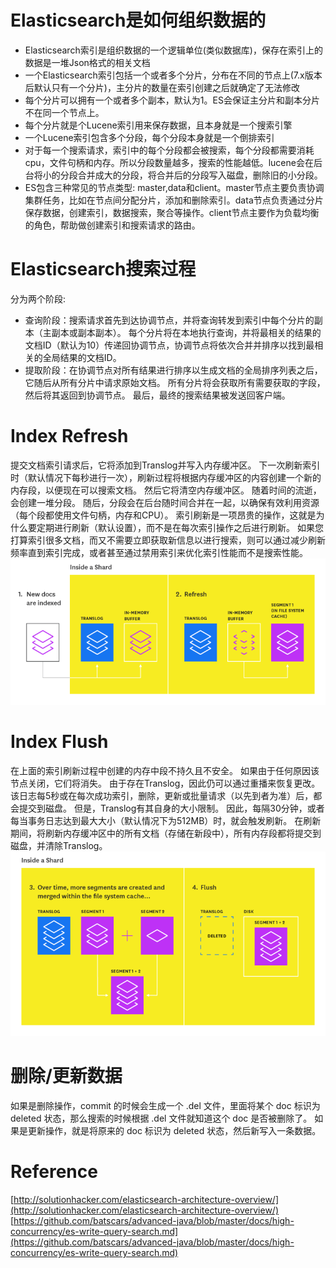 # Elasticsearch是如何组织数据的
- Elasticsearch索引是组织数据的一个逻辑单位(类似数据库)，保存在索引上的数据是一堆Json格式的相关文档
- 一个Elasticsearch索引包括一个或者多个分片，分布在不同的节点上(7.x版本后默认只有一个分片)，主分片的数量在索引创建之后就确定了无法修改
- 每个分片可以拥有一个或者多个副本，默认为1。ES会保证主分片和副本分片不在同一个节点上。
- 每个分片就是个Lucene索引用来保存数据，且本身就是一个搜索引擎
- 一个Lucene索引包含多个分段，每个分段本身就是一个倒排索引
- 对于每一个搜索请求，索引中的每个分段都会被搜索，每个分段都需要消耗cpu，文件句柄和内存。所以分段数量越多，搜索的性能越低。lucene会在后台将小的分段合并成大的分段，将合并后的分段写入磁盘，删除旧的小分段。
- ES包含三种常见的节点类型: master,data和client。master节点主要负责协调集群任务，比如在节点间分配分片，添加和删除索引。data节点负责通过分片保存数据，创建索引，数据搜索，聚合等操作。client节点主要作为负载均衡的角色，帮助做创建索引和搜索请求的路由。

# Elasticsearch搜索过程
分为两个阶段:
- 查询阶段：搜索请求首先到达协调节点，并将查询转发到索引中每个分片的副本（主副本或副本副本）。 每个分片将在本地执行查询，并将最相关的结果的文档ID（默认为10）传递回协调节点，协调节点将依次合并并排序以找到最相关的全局结果的文档ID。
- 提取阶段：在协调节点对所有结果进行排序以生成文档的全局排序列表之后，它随后从所有分片中请求原始文档。 所有分片将会获取所有需要获取的字段，然后将其返回到协调节点。 最后，最终的搜索结果被发送回客户端。

# Index Refresh
提交文档索引请求后，它将添加到Translog并写入内存缓冲区。 下一次刷新索引时（默认情况下每秒进行一次），刷新过程将根据内存缓冲区的内容创建一个新的内存段，以便现在可以搜索文档。 然后它将清空内存缓冲区。 随着时间的流逝，会创建一堆分段。 随后，分段会在后台随时间合并在一起，以确保有效利用资源（每个段都使用文件句柄，内存和CPU）。 索引刷新是一项昂贵的操作，这就是为什么要定期进行刷新（默认设置），而不是在每次索引操作之后进行刷新。 如果您打算索引很多文档，而又不需要立即获取新信息以进行搜索，则可以通过减少刷新频率直到索引完成，或者甚至通过禁用索引来优化索引性能而不是搜索性能。
![](https://github.com/batscars/kube-study/blob/master/imgs/index_refresh.jpg?row=true)

# Index Flush
在上面的索引刷新过程中创建的内存中段不持久且不安全。 如果由于任何原因该节点关闭，它们将消失。 由于存在Translog，因此仍可以通过重播来恢复更改。 该日志每5秒或在每次成功索引，删除，更新或批量请求（以先到者为准）后，都会提交到磁盘。 但是，Translog有其自身的大小限制。 因此，每隔30分钟，或者每当事务日志达到最大大小（默认情况下为512MB）时，就会触发刷新。 在刷新期间，将刷新内存缓冲区中的所有文档（存储在新段中），所有内存段都将提交到磁盘，并清除Translog。
![](https://github.com/batscars/kube-study/blob/master/imgs/index_flush.jpg?row=true)

# 删除/更新数据
如果是删除操作，commit 的时候会生成一个 .del 文件，里面将某个 doc 标识为 deleted 状态，那么搜索的时候根据 .del 文件就知道这个 doc 是否被删除了。
如果是更新操作，就是将原来的 doc 标识为 deleted 状态，然后新写入一条数据。

# Reference
[http://solutionhacker.com/elasticsearch-architecture-overview/](http://solutionhacker.com/elasticsearch-architecture-overview/)
[https://github.com/batscars/advanced-java/blob/master/docs/high-concurrency/es-write-query-search.md](https://github.com/batscars/advanced-java/blob/master/docs/high-concurrency/es-write-query-search.md)

